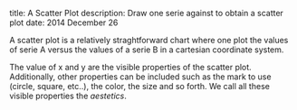 title: A Scatter Plot
description: Draw one serie against to obtain a scatter plot
date: 2014 December 26

A scatter plot is a relatively straghtforward chart where one plot the values
of serie A versus the values of a serie B in a cartesian coordinate system.

The value of x and y are the visible properties of the scatter plot.
Additionally, other properties can be included such as the mark to use (circle, square, etc..),
the color, the size and so forth. We call all these visible properties the *aestetics*.
